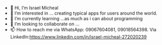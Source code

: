 - 👋 Hi, I’m Israel Micheal
- 👀 I’m interested in ... creating typical apps for users around the world.
- 🌱 I’m currently learning ...as much as i can about programming
- 💞️ I’m looking to collaborate on ...
- 📫 How to reach me via WhatsApp: 09067604081, 09018564398. Via LinkedIn:https://www.linkedin.com/in/israel-micheal-272020239

<!---
israelmicheal227/israelmicheal227 is a ✨ special ✨ repository because its `README.md` (this file) appears on your GitHub profile.
You can click the Preview link to take a look at your changes.
--->
